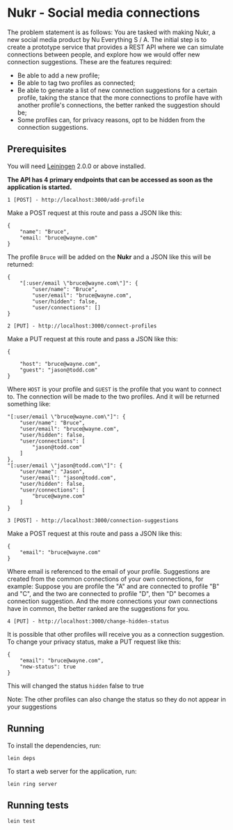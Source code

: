 # Nukr - Social media connections

The problem statement is as follows:
You are tasked with making Nukr, a new social media product by Nu Everything S / A. The initial step is to create a prototype service that provides a REST API where we can simulate connections between people, and explore how we would offer new connection suggestions.
These are the features required:

- Be able to add a new profile;
- Be able to tag two profiles as connected;
- Be able to generate a list of new connection suggestions for a certain profile, taking the stance that the more connections to profile have with another profile's connections, the better ranked the suggestion should be;
- Some profiles can, for privacy reasons, opt to be hidden from the connection suggestions.

## Prerequisites

You will need [Leiningen][] 2.0.0 or above installed.

[leiningen]: https://github.com/technomancy/leiningen

**The API has 4 primary endpoints that can be accessed as soon as the application is started.**

`1 [POST] - http://localhost:3000/add-profile`

Make a POST request at this route and pass a JSON like this:

```    
{
    "name": "Bruce",
    "email: "bruce@wayne.com"
}
```

The profile `Bruce` will be added on the **Nukr** and a JSON like this will be returned:

```
{
    "[:user/email \"bruce@wayne.com\"]": {
        "user/name": "Bruce",
        "user/email": "bruce@wayne.com",
        "user/hidden": false,
        "user/connections": []
}
```

`2 [PUT] - http://localhost:3000/connect-profiles`

Make a PUT request at this route and pass a JSON like this:

```
{

    "host": "bruce@wayne.com",
    "guest": "jason@todd.com"
}
```

Where `HOST` is your profile and `GUEST` is the profile that you want to connect to. The connection will be made to the two profiles.
And it will be returned something like:

```
"[:user/email \"bruce@wayne.com\"]": {
    "user/name": "Bruce",
    "user/email": "bruce@wayne.com",
    "user/hidden": false,
    "user/connections": [
        "jason@todd.com"
    ]
},
"[:user/email \"jason@todd.com\"]": {
    "user/name": "Jason",
    "user/email": "jason@todd.com",
    "user/hidden": false,
    "user/connections": [
        "bruce@wayne.com"
    ]
}
```

`3 [POST] - http://localhost:3000/connection-suggestions`

Make a POST request at this route and pass a JSON like this:

```
{
    "email": "bruce@wayne.com"
}
```

Where email is referenced to the email of your profile. Suggestions are created from the common connections of your own connections, for example: Suppose you are profile the "A" and are connected to profile "B" and "C", and the two are connected to profile "D", then "D" becomes a connection suggestion. And the more connections your own connections have in common, the better ranked are the suggestions for you.

`4 [PUT] - http://localhost:3000/change-hidden-status`

It is possible that other profiles will receive you as a connection suggestion. To change your privacy status, make a PUT request like this:

```
{
    "email": "bruce@wayne.com",
    "new-status": true
}
```

This will changed the status `hidden` false to true

Note: The other profiles can also change the status so they do not appear in your suggestions

## Running

To install the dependencies, run:

```
lein deps
```

To start a web server for the application, run:

```
lein ring server
```

## Running tests

```
lein test
```